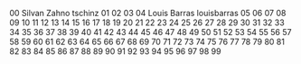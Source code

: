 00 Silvan Zahno tschinz
01 <students-firstname> <students-lastname> <github-username>
02 <students-firstname> <students-lastname> <github-username>
03 <students-firstname> <students-lastname> <github-username>
04 Louis Barras louisbarras
05 <students-firstname> <students-lastname> <github-username>
06 <students-firstname> <students-lastname> <github-username>
07 <students-firstname> <students-lastname> <github-username>
08 <students-firstname> <students-lastname> <github-username>
09 <students-firstname> <students-lastname> <github-username>
10 <students-firstname> <students-lastname> <github-username>
11 <students-firstname> <students-lastname> <github-username>
12 <students-firstname> <students-lastname> <github-username>
13 <students-firstname> <students-lastname> <github-username>
14 <students-firstname> <students-lastname> <github-username>
15 <students-firstname> <students-lastname> <github-username>
16 <students-firstname> <students-lastname> <github-username>
17 <students-firstname> <students-lastname> <github-username>
18 <students-firstname> <students-lastname> <github-username>
19 <students-firstname> <students-lastname> <github-username>
20 <students-firstname> <students-lastname> <github-username>
21 <students-firstname> <students-lastname> <github-username>
22 <students-firstname> <students-lastname> <github-username>
23 <students-firstname> <students-lastname> <github-username>
24 <students-firstname> <students-lastname> <github-username>
25 <students-firstname> <students-lastname> <github-username>
26 <students-firstname> <students-lastname> <github-username>
27 <students-firstname> <students-lastname> <github-username>
28 <students-firstname> <students-lastname> <github-username>
29 <students-firstname> <students-lastname> <github-username>
30 <students-firstname> <students-lastname> <github-username>
31 <students-firstname> <students-lastname> <github-username>
32 <students-firstname> <students-lastname> <github-username>
33 <students-firstname> <students-lastname> <github-username>
34 <students-firstname> <students-lastname> <github-username>
35 <students-firstname> <students-lastname> <github-username>
36 <students-firstname> <students-lastname> <github-username>
37 <students-firstname> <students-lastname> <github-username>
38 <students-firstname> <students-lastname> <github-username>
39 <students-firstname> <students-lastname> <github-username>
40 <students-firstname> <students-lastname> <github-username>
41 <students-firstname> <students-lastname> <github-username>
42 <students-firstname> <students-lastname> <github-username>
43 <students-firstname> <students-lastname> <github-username>
44 <students-firstname> <students-lastname> <github-username>
45 <students-firstname> <students-lastname> <github-username>
46 <students-firstname> <students-lastname> <github-username>
47 <students-firstname> <students-lastname> <github-username>
48 <students-firstname> <students-lastname> <github-username>
49 <students-firstname> <students-lastname> <github-username>
50 <students-firstname> <students-lastname> <github-username>
51 <students-firstname> <students-lastname> <github-username>
52 <students-firstname> <students-lastname> <github-username>
53 <students-firstname> <students-lastname> <github-username>
54 <students-firstname> <students-lastname> <github-username>
55 <students-firstname> <students-lastname> <github-username>
56 <students-firstname> <students-lastname> <github-username>
57 <students-firstname> <students-lastname> <github-username>
58 <students-firstname> <students-lastname> <github-username>
59 <students-firstname> <students-lastname> <github-username>
60 <students-firstname> <students-lastname> <github-username>
61 <students-firstname> <students-lastname> <github-username>
62 <students-firstname> <students-lastname> <github-username>
63 <students-firstname> <students-lastname> <github-username>
64 <students-firstname> <students-lastname> <github-username>
65 <students-firstname> <students-lastname> <github-username>
66 <students-firstname> <students-lastname> <github-username>
67 <students-firstname> <students-lastname> <github-username>
68 <students-firstname> <students-lastname> <github-username>
69 <students-firstname> <students-lastname> <github-username>
70 <students-firstname> <students-lastname> <github-username>
71 <students-firstname> <students-lastname> <github-username>
72 <students-firstname> <students-lastname> <github-username>
73 <students-firstname> <students-lastname> <github-username>
74 <students-firstname> <students-lastname> <github-username>
75 <students-firstname> <students-lastname> <github-username>
76 <students-firstname> <students-lastname> <github-username>
77 <students-firstname> <students-lastname> <github-username>
78 <students-firstname> <students-lastname> <github-username>
79 <students-firstname> <students-lastname> <github-username>
80 <students-firstname> <students-lastname> <github-username>
81 <students-firstname> <students-lastname> <github-username>
82 <students-firstname> <students-lastname> <github-username>
83 <students-firstname> <students-lastname> <github-username>
84 <students-firstname> <students-lastname> <github-username>
85 <students-firstname> <students-lastname> <github-username>
86 <students-firstname> <students-lastname> <github-username>
87 <students-firstname> <students-lastname> <github-username>
88 <students-firstname> <students-lastname> <github-username>
89 <students-firstname> <students-lastname> <github-username>
90 <students-firstname> <students-lastname> <github-username>
91 <students-firstname> <students-lastname> <github-username>
92 <students-firstname> <students-lastname> <github-username>
93 <students-firstname> <students-lastname> <github-username>
94 <students-firstname> <students-lastname> <github-username>
95 <students-firstname> <students-lastname> <github-username>
96 <students-firstname> <students-lastname> <github-username>
97 <students-firstname> <students-lastname> <github-username>
98 <students-firstname> <students-lastname> <github-username>
99 <students-firstname> <students-lastname> <github-username>
